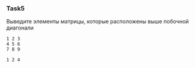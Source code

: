### Task5

Выведите элементы матрицы, которые расположены выше побочной диагонали

```
1 2 3
4 5 6
7 8 9

1 2 4
```
